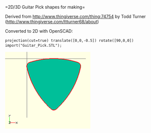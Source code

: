 =2D/3D Guitar Pick shapes for making=

Derived from http://www.thingiverse.com/thing:74754 by Todd Turner (http://www.thingiverse.com/ttturner68/about)

Converted to 2D with OpenSCAD:

    projection(cut=true) translate([0,0,-0.5]) rotate([90,0,0]) import("Guitar_Pick.STL");


![pick](https://github.com/tobyjaffey/pick/raw/master/pick.png "Pick")

